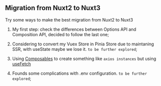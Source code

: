 ## Migration from Nuxt2 to Nuxt3

Try some ways to make the best migration from Nuxt2 to Nuxt3

1. My first step: check the differences between Options API and Composition API, decided to follow the last one;

2. Considering to convert my Vuex Store in Pinia Store due to maintaning SSR, with useState maybe we lose it. `to be further explored`;

3. Using [Composables](https://nuxt.com/docs/guide/directory-structure/composables#composables-directory) to create something like `axios instances` but using [useFetch](https://nuxt.com/docs/api/composables/use-fetch#usefetch)

4. Founds some complications with .env configuration. `to be further explored`;
